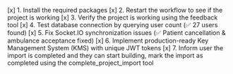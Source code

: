 [x] 1. Install the required packages
[x] 2. Restart the workflow to see if the project is working
[x] 3. Verify the project is working using the feedback tool
[x] 4. Test database connection by querying user count (✅ 27 users found)
[x] 5. Fix Socket.IO synchronization issues (✅ Patient cancellation & ambulance acceptance fixed)
[x] 6. Implement production-ready Key Management System (KMS) with unique JWT tokens
[x] 7. Inform user the import is completed and they can start building, mark the import as completed using the complete_project_import tool